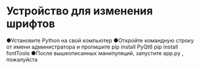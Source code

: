 # Устройство для изменения шрифтов

●Установите Python на свой компьютер
●Откройте командную строку от имени администратора и пропишите 
                    pip install PyQt6
                    pip install fontTools
●После вышеописанных манипуляций, запустите app.py , пожалуйста
